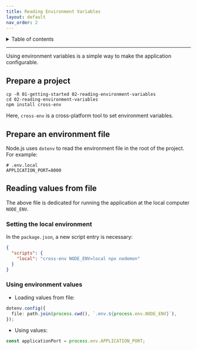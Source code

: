 ```yaml
---
title: Reading Environment Variables
layout: default
nav_order: 2
---
```


<!-- markdownlint-disable MD033 -->
<details closed markdown="block">
  <summary>
    Table of contents
  </summary>
  {: .text-delta }
- TOC
{:toc}
</details>

---

Using environment variables is a simple way to make the application configurable.

## Prepare a project

```shell
cp -R 01-getting-started 02-reading-environment-variables
cd 02-reading-environment-variables
npm install cross-env
```

Here, `cross-env` is a cross-platform tool to set environment variables.

## Prepare an environment file

Node.js uses `dotenv` to read the environment file in the root of the project.
For example:

```properties
# .env.local
APPLICATION_PORT=8000
```

## Reading values from file

The above file is dedicated for running the application at the local computer
`NODE_ENV`.

### Setting the local environment

In the `package.json`, a new script entry is necessary:

```json
{
  "scripts": {
    "local": "cross-env NODE_ENV=local npx nodemon"
  }
}
```

### Using environment values

- Loading values from file:

```typescript
dotenv.config({
  file: path.join(process.cwd(), `.env.${process.env.NODE_ENV}`),
});
```

- Using values:

```typescript
const applicationPort = process.env.APPLICATION_PORT;
```
